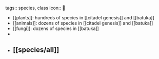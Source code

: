 tags:: species, class
icon:: 🌈

- [[plants]]: hundreds of species in [[citadel genesis]] and [[batuka]]
- [[animals]]: dozens of species in [[citadel genesis]] and [[batuka]]
- [[fungi]]: dozens of species in [[batuka]]
-
- ## [[species/all]]